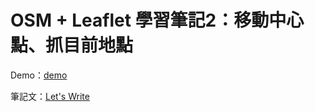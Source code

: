 # OSM + Leaflet 學習筆記2：移動中心點、抓目前地點

Demo：[demo](https://letswritetw.github.io/letswrite-leaflet-osm-locate/)

筆記文：[Let's Write](https://www.letswrite.tw/leaflet-osm-locate/)
